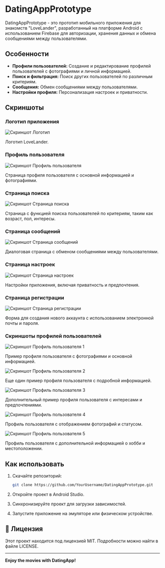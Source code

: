 # DatingAppPrototype

DatingAppPrototype - это прототип мобильного приложения для знакомств "LoveLander", разработанный на платформе Android с использованием Firebase для авторизации, хранения данных и обмена сообщениями между пользователями.

## Особенности

- **Профили пользователей:** Создание и редактирование профилей пользователей с фотографиями и личной информацией.
- **Поиск и фильтрация:** Поиск других пользователей по различным критериям.
- **Сообщения:** Обмен сообщениями между пользователями.
- **Настройки профиля:** Персонализация настроек и приватности.

## Скриншоты

### Логотип приложения
![Скриншот Логотип](https://github.com/Ryota77777/DatingApp/blob/main/Assets/photo_2024-07-02_16-44-11.jpg?raw=true)

Логотип LoveLander.

### Профиль пользователя
![Скриншот Профиль пользователя](https://github.com/Ryota77777/DatingApp/blob/main/Assets/photo_2024-06-05_10-22-25%20(2).jpg?raw=true)

Страница профиля пользователя с основной информацией и фотографиями.

### Страница поиска
![Скриншот Страница поиска](https://github.com/Ryota77777/DatingApp/blob/main/Assets/photo_2024-06-13_17-51-52.jpg?raw=true)

Страница с функцией поиска пользователей по критериям, таким как возраст, пол, интересы.

### Страница сообщений
![Скриншот Страница сообщений](https://github.com/Ryota77777/DatingApp/blob/main/Assets/photo_2024-07-02_16-27-33.jpg?raw=true)

Диалоговая страница с обменом сообщениями между пользователями.

### Страница настроек
![Скриншот Страница настроек](https://github.com/Ryota77777/DatingApp/blob/main/Assets/photo_2024-07-02_16-27-41.jpg?raw=true)

Настройки приложения, включая приватность и предпочтения.

### Страница регистрации
![Скриншот Страница регистрации](https://github.com/Ryota77777/DatingApp/blob/main/Assets/photo_2024-07-02_16-27-33%20(2).jpg?raw=true)

Форма для создания нового аккаунта с использованием электронной почты и пароля.


### Скриншоты профилей пользователей
![Скриншот Профиль пользователя 1](https://github.com/Ryota77777/DatingApp/blob/main/Assets/photo_2024-06-13_17-16-19.jpg?raw=true)

Пример профиля пользователя с фотографиями и основной информацией.

![Скриншот Профиль пользователя 2](https://github.com/Ryota77777/DatingApp/blob/main/Assets/photo_2024-07-02_16-29-08%20(3).jpg?raw=true)

Еще один пример профиля пользователя с подробной информацией.

![Скриншот Профиль пользователя 3](https://github.com/Ryota77777/DatingApp/blob/main/Assets/photo_2024-07-02_16-29-08.jpg?raw=true)

Дополнительный пример профиля пользователя с интересами и предпочтениями.

![Скриншот Профиль пользователя 4](https://github.com/Ryota77777/DatingApp/blob/main/Assets/photo_2024-07-02_16-29-08%20(4).jpg?raw=true)

Профиль пользователя с отображением фотографий и статусом.

![Скриншот Профиль пользователя 5](https://github.com/Ryota77777/DatingApp/blob/main/Assets/photo_2024-07-02_16-29-08%20(2).jpg?raw=true)

Профиль пользователя с дополнительной информацией о хобби и местоположении.


## Как использовать

1. Скачайте репозиторий:

   ```bash
   git clone https://github.com/YourUsername/DatingAppPrototype.git
   ```
2. Откройте проект в Android Studio.
3. Синхронизируйте проект для загрузки зависимостей.
4. Запустите приложение на эмуляторе или физическом устройстве.

## 📜 Лицензия
Этот проект находится под лицензией MIT. Подробности можно найти в файле LICENSE.

---

**Enjoy the movies with DatingApp!**
